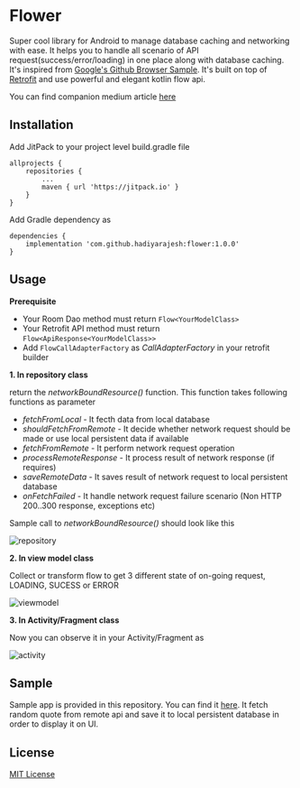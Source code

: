 # Flower
Super cool library for Android to manage database caching and networking with ease. It helps you to handle all scenario of API request(success/error/loading) in one place along with database caching. It's inspired from [Google's Github Browser Sample](https://github.com/android/architecture-components-samples/tree/master/GithubBrowserSample/). It's built on top of [Retrofit](https://github.com/square/retrofit) and use powerful and elegant kotlin flow api.

You can find companion medium article [here](https://medium.com/@hadiyarajesh/android-networking-and-database-caching-in-2020-mvvm-retrofit-room-flow-35b4f897d46a)

## Installation
Add JitPack to your project level build.gradle file
```
allprojects {
    repositories {
        ...
        maven { url 'https://jitpack.io' }
    }
}
```

Add Gradle dependency as
```
dependencies {
    implementation 'com.github.hadiyarajesh:flower:1.0.0'
}
```

## Usage

**Prerequisite**
- Your Room Dao method must return ```Flow<YourModelClass>```
- Your Retrofit API method must return ```Flow<ApiResponse<YourModelClass>>```
- Add ```FlowCallAdapterFactory``` as *CallAdapterFactory* in your retrofit builder


**1. In repository class**

return the *networkBoundResource()* function. This function takes following functions as parameter 

- *fetchFromLocal* - It fecth data from local database
- *shouldFetchFromRemote* - It decide whether network request should be made or use local persistent data if available
- *fetchFromRemote* - It perform network request operation
- *processRemoteResponse* - It process result of network response (if requires)
- *saveRemoteData* - It saves result of network request to local persistent database
- *onFetchFailed* - It handle network request failure scenario (Non HTTP 200..300 response, exceptions etc)

Sample call to *networkBoundResource()* should look like this

![repository](https://user-images.githubusercontent.com/12107428/86233737-83067500-bbb3-11ea-96b6-76eb199fbef4.png)


**2. In view model class**

Collect or transform flow to get 3 different state of on-going request, LOADING, SUCESS or ERROR

![viewmodel](https://user-images.githubusercontent.com/12107428/86233783-99143580-bbb3-11ea-96c5-77fa00bdf21e.png)


**3. In Activity/Fragment class**

Now you can observe it in your Activity/Fragment as 

![activity](https://user-images.githubusercontent.com/12107428/89805013-9ca3c080-db52-11ea-9f03-6147c13e0574.png)


## Sample
Sample app is provided in this repository. You can find it [here](https://github.com/hadiyarajesh/flower/tree/master/app/src/main/java/com/hadiyarajesh/flowersample).
It fetch random quote from remote api and save it to local persistent database in order to display it on UI.

## License
[MIT License](https://github.com/hadiyarajesh/flower/blob/master/LICENSE)
